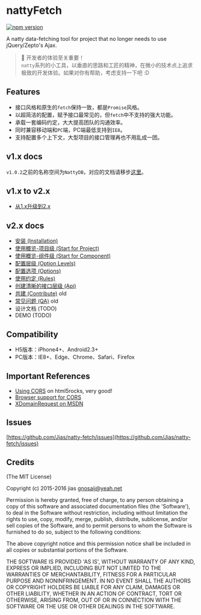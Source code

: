 # nattyFetch

[![npm version](https://img.shields.io/npm/v/natty-fetch.svg?style=flat)](https://www.npmjs.com/package/natty-fetch)

A natty data-fetching tool for project that no longer needs to use jQuery/Zepto's Ajax.

> 🍻 开发者的体验至关重要！  
> `natty`系列的小工具，以垂直的思路和工匠的精神，在微小的技术点上追求极致的开发体验。如果对你有帮助，考虑支持一下吧 :D

## Features

* 接口风格和原生的`fetch`保持一致，都是`Promise`风格。
* 以超简洁的配置，赋予接口最常见的，但`fetch`中不支持的强大功能。
* 承载一套编码约定，大大提高团队的沟通效率。
* 同时兼容移动端和`PC`端，PC端最低支持到`IE8`。
* 支持配置多个上下文，大型项目的接口管理再也不用乱成一团。

## v1.x docs

`v1.0.2`之前的名称空间为`NattyDB`，对应的文档请移步[这里](tree/v1.0.2)。

## v1.x to v2.x

* [从1.x升级到2.x](docs/from_v1_to_v2.md)

## v2.x docs

* [安装 (Installation)](docs/install.md)
* [使用概览-项目级 (Start for Project)](docs/start_for_project.md)
* [使用概览-组件级 (Start for Component)](docs/start_for_component.md)
* [配置层级 (Option Levels)](docs/option_levels.md)
* [配置选项 (Options)](docs/options.md)
* [使用约定 (Rules)](docs/rules.md)
* [创建清晰的接口层级 (Api)](docs/clear_api.md)
* [共建 (Contribute)](docs/dev.md) old
* [常见问题 (QA)](docs/questions.md) old
* 设计文档 (TODO)
* DEMO (TODO)

## Compatibility

* H5版本：iPhone4+、Android2.3+
* PC版本：IE8+、Edge、Chrome、Safari、Firefox


## Important References

* [Using CORS](http://www.html5rocks.com/en/tutorials/cors/) on html5rocks, very good!
* [Browser support for CORS](http://enable-cors.org/client.html)
* [XDomainRequest on MSDN](https://msdn.microsoft.com/en-us/library/cc288060(VS.85).aspx)

## Issues

[https://github.com/Jias/natty-fetch/issues](https://github.com/Jias/natty-fetch/issues)

## Credits

(The MIT License)

Copyright (c) 2015-2016 jias <gnosaij@yeah.net>

Permission is hereby granted, free of charge, to any person obtaining a copy of this software and associated documentation files (the 'Software'), to deal in the Software without restriction, including without limitation the rights to use, copy, modify, merge, publish, distribute, sublicense, and/or sell copies of the Software, and to permit persons to whom the Software is furnished to do so, subject to the following conditions:

The above copyright notice and this permission notice shall be included in all copies or substantial portions of the Software.

THE SOFTWARE IS PROVIDED 'AS IS', WITHOUT WARRANTY OF ANY KIND, EXPRESS OR IMPLIED, INCLUDING BUT NOT LIMITED TO THE WARRANTIES OF MERCHANTABILITY, FITNESS FOR A PARTICULAR PURPOSE AND NONINFRINGEMENT. IN NO EVENT SHALL THE AUTHORS OR COPYRIGHT HOLDERS BE LIABLE FOR ANY CLAIM, DAMAGES OR OTHER LIABILITY, WHETHER IN AN ACTION OF CONTRACT, TORT OR OTHERWISE, ARISING FROM, OUT OF OR IN CONNECTION WITH THE SOFTWARE OR THE USE OR OTHER DEALINGS IN THE SOFTWARE.
